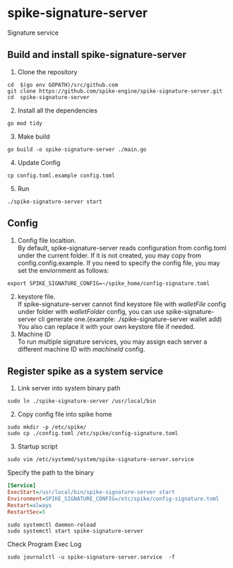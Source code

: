 # spike-signature-server
Signature service

## Build and install spike-signature-server
1. Clone the repository
```shell
cd  $(go env GOPATH)/src/github.com
git clone https://github.com/spike-engine/spike-signature-server.git
cd  spike-signature-server
```
2. Install all the dependencies
```shell
go mod tidy
```
3. Make build
```shell
go build -o spike-signature-server ./main.go
```
4. Update Config
```
cp config.toml.example config.toml
```
5. Run
```
./spike-signature-server start
```

## Config 

1. Config file localtion.  
By default, spike-signature-server reads configuration from config.toml under the current folder. If it is not created, you may copy from config.config.example. If you need to specify the config file, you may set the enviornment as follows:
```
export SPIKE_SIGNATURE_CONFIG=~/spike_home/config-signature.toml
```
2. keystore file.  
If spike-signature-server cannot find keystore file with *walletFile* config under folder with *walletFolder* config, you can use spike-signature-server cli generate one.(example: ./spike-signature-server wallet add) You also can  replace it with your own keystore file if needed.
3. Machine ID  
To run multiple signature services, you may assign each server a different machine ID with *machineId* config.

## Register spike as a system service
1. Link server into system binary path
```
sudo ln ./spike-signature-server /usr/local/bin
```
2. Copy config file into spike home
```
sudo mkdir -p /etc/spike/
sudo cp ./config.toml /etc/spike/config-signature.toml
```
3. Startup script
```shell
sudo vim /etc/systemd/system/spike-signature-server.service
```
Specify the path to the binary
```ini
[Service] 
ExecStart=/usr/local/bin/spike-signature-server start
Environment=SPIKE_SIGNATURE_CONFIG=/etc/spike/config-signature.toml
Restart=always
RestartSec=5
```
```shell
sudo systemctl daemon-reload
sudo systemctl start spike-signature-server
```
Check Program Exec Log 
```shell
sudo journalctl -u spike-signature-server.service  -f 
```
